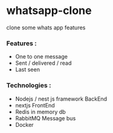 # whatsapp-clone
clone some whats app features 
### Features : 
- One to one message 
- Sent / delivered / read 
- Last seen 

### Technologies :
- Nodejs / nest js framework  BackEnd 
- nextjs FrontEnd
- Redis in memory db 
- RabbitMQ Message bus
- Docker

